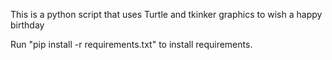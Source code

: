 This is a python script that uses Turtle and tkinker graphics to wish a happy birthday

Run "pip install -r requirements.txt" to install requirements.
